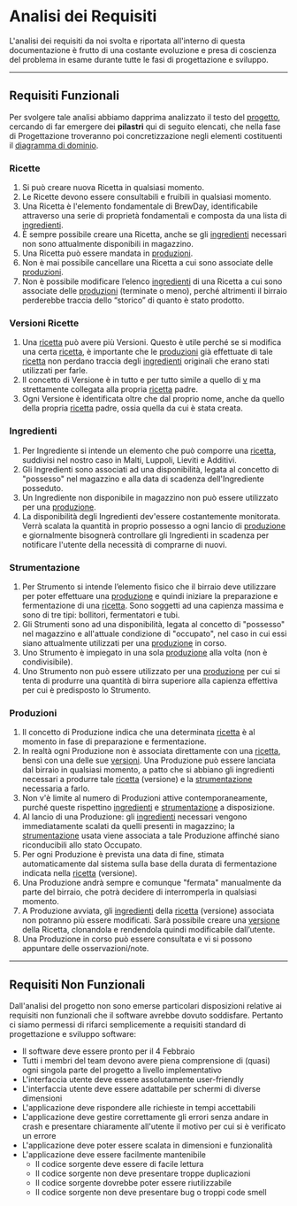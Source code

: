 # Analisi dei Requisiti

L'analisi dei requisiti da noi svolta e riportata all'interno di questa documentazione è frutto di una costante evoluzione e presa di coscienza del problema in esame durante tutte le fasi di progettazione e sviluppo.

***

## Requisiti Funzionali

Per svolgere tale analisi abbiamo dapprima analizzato il testo del [progetto](../01-Introduzione/1.1-Progetto.md), cercando di far emergere dei **pilastri** qui di seguito elencati, che nella fase di Progettazione troveranno poi concretizzazione negli elementi costituenti il [diagramma di dominio](../03-Progettazione/3.2-DomainDiagram.md).

### <a name="recipes"></a> Ricette
1. Si può creare nuova Ricetta in qualsiasi momento.
2. Le Ricette devono essere consultabili e fruibili in qualsiasi momento.
3. Una Ricetta è l'elemento fondamentale di BrewDay, identificabile attraverso una serie di proprietà fondamentali e composta da una lista di [ingredienti](#ingredients).
4. È sempre possibile creare una Ricetta, anche se gli [ingredienti](#ingredients) necessari non sono attualmente disponibili in magazzino.
5. Una Ricetta può essere mandata in [produzioni](#productions).
6. Non è mai possibile cancellare una Ricetta a cui sono associate delle [produzioni](#productions).
7. Non è possibile modificare l’elenco [ingredienti](#ingredients) di una Ricetta a cui sono associate delle [produzioni](#productions) (terminate o meno), perché altrimenti il birraio perderebbe traccia dello “storico” di quanto è stato prodotto.

### <a name="versions"></a> Versioni Ricette
1. Una [ricetta](#recipes) può avere più Versioni. Questo è utile perché se si modifica una certa [ricetta](#recipes), è importante che le [produzioni](#productions) già effettuate di tale [ricetta](#recipes) non perdano traccia degli [ingredienti](#ingredients) originali che erano stati utilizzati per farle.
2. Il concetto di Versione è in tutto e per tutto simile a quello di [v](#recipes) ma strettamente collegata alla propria [ricetta](#recipes) padre.
3. Ogni Versione è identificata oltre che dal proprio nome, anche da quello della propria [ricetta](#recipes) padre, ossia quella da cui è stata creata.

### <a name="ingredients"></a> Ingredienti
1. Per Ingrediente si intende un elemento che può comporre una [ricetta](#recipes), suddivisi nel nostro caso in Malti, Luppoli, Lieviti e Additivi.
2. Gli Ingredienti sono associati ad una disponibilità, legata al concetto di "possesso" nel magazzino e alla data di scadenza dell'Ingrediente posseduto.
3. Un Ingrediente non disponibile in magazzino non può essere utilizzato per una [produzione](#productions).
4. La disponibilità degli Ingredienti dev'essere costantemente monitorata. Verrà scalata la quantità in proprio possesso a ogni lancio di [produzione](#productions) e giornalmente bisognerà controllare gli Ingredienti in scadenza per notificare l'utente della necessità di comprarne di nuovi.

### <a name="instruments"></a> Strumentazione

1. Per Strumento si intende l’elemento fisico che il birraio deve utilizzare per poter effettuare una [produzione](#productions) e quindi iniziare la preparazione e fermentazione di una [ricetta](#recipes). Sono soggetti ad una capienza massima e sono di tre tipi: bollitori, fermentatori e tubi.
2. Gli Strumenti sono ad una disponibilità, legata al concetto di "possesso" nel magazzino e all'attuale condizione di "occupato", nel caso in cui essi siano attualmente utilizzati per una [produzione](#productions) in corso.
3. Uno Strumento è impiegato in una sola [produzione](#productions) alla volta (non è condivisibile).
4. Uno Strumento non può essere utilizzato per una [produzione](#productions) per cui si tenta di produrre una quantità di birra superiore alla capienza effettiva per cui è predisposto lo Strumento.

### <a name="productions"></a> Produzioni

1. Il concetto di Produzione indica che una determinata [ricetta](#recipes) è al momento in fase di preparazione e fermentazione.
2. In realtà ogni Produzione non è associata direttamente con una [ricetta](#recipes), bensì con una delle sue [versioni](#versions). Una Produzione può essere lanciata dal birraio in qualsiasi momento, a patto che si abbiano gli ingredienti necessari a produrre tale [ricetta](#recipes) (versione) e la [strumentazione](#instruments) necessaria a farlo.
3. Non v'è limite al numero di Produzioni attive contemporaneamente, purché queste rispettino [ingredienti](#ingredients) e [strumentazione](#instruments) a disposizione.
4. Al lancio di una Produzione: gli [ingredienti](#ingredients) necessari vengono immediatamente scalati da quelli presenti in magazzino; la [strumentazione](#instruments) usata viene associata a tale Produzione affinché siano riconducibili allo stato Occupato.
5. Per ogni Produzione è prevista una data di fine, stimata automaticamente dal sistema sulla base della durata di fermentazione indicata nella [ricetta](#recipes) (versione).
6. Una Produzione andrà sempre e comunque "fermata" manualmente da parte del birraio, che potrà decidere di interromperla in qualsiasi momento.
7. A Produzione avviata, gli [ingredienti](#ingredients) della [ricetta](#recipes) (versione) associata non potranno più essere modificati. Sarà possibile creare una [versione](#versions) della Ricetta, clonandola e rendendola quindi modificabile dall’utente.
8. Una Produzione in corso può essere consultata e vi si possono appuntare delle osservazioni/note.

***

## Requisiti Non Funzionali

Dall'analisi del progetto non sono emerse particolari disposizioni relative ai requisiti non funzionali che il software avrebbe dovuto soddisfare. Pertanto ci siamo permessi di rifarci semplicemente a requisiti standard di progettazione e sviluppo software:
* Il software deve essere pronto per il 4 Febbraio
* Tutti i membri del team devono avere piena comprensione di (quasi) ogni singola parte del progetto a livello implementativo
* L'interfaccia utente deve essere assolutamente user-friendly
* L'interfaccia utente deve essere adattabile per schermi di diverse dimensioni
* L'applicazione deve rispondere alle richieste in tempi accettabili
* L'applicazione deve gestire correttamente gli errori senza andare in crash e presentare chiaramente all'utente il motivo per cui si è verificato un errore
* L'applicazione deve poter essere scalata in dimensioni e funzionalità
* L'applicazione deve essere facilmente mantenibile
    * Il codice sorgente deve essere di facile lettura
    * Il codice sorgente non deve presentare troppe duplicazioni
    * Il codice sorgente dovrebbe poter essere riutilizzabile
    * Il codice sorgente non deve presentare bug o troppi code smell
